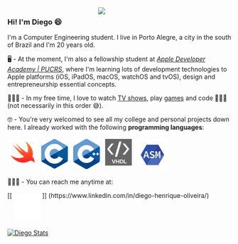 
<img align="right" width="300px" src="https://media.giphy.com/media/UV5fEvKclCBEi3DgzH/giphy.gif"/>

### Hi! I'm Diego 😄

I'm a Computer Engineering student. I live in Porto Alegre, a city in the south of Brazil and I'm 20 years old.

🖥 - At the moment, I'm also a fellowship student at [*Apple Developer Academy | PUCRS*](http://www.bepid.com.br/poa/), where I'm learning lots of development technologies to Apple platforms (iOS, iPadOS, macOS, watchOS and tvOS), design and entrepreneurship essential concepts. 

🧑🏾‍🦱 - In my free time, I love to watch [TV shows](https://tvtime.com/r/1SL8x), play [games](https://psnprofiles.com/diegohxnrique) and code 👨🏽‍💻 (not necessarily in this order 😅).

🤓 - You're very welcomed to see all my college and personal projects down here. I already worked with the following **programming languages**:

<p align="left">
<img width="60px" src="https://github.com/DiegoHSO/DiegoHSO/blob/main/images/swift.png" alt="Swift" style="vertical-align:top; margin:4px"/>
<img width="60px" src="https://github.com/DiegoHSO/DiegoHSO/blob/main/images/c.svg"alt="C" style="vertical-align:top; margin:4px"/>
<img width="60px" src="https://github.com/DiegoHSO/DiegoHSO/blob/main/images/c%2B%2B.svg" alt="C++" style="vertical-align:top; margin:4px"/>
<img width="60px" src="https://github.com/DiegoHSO/DiegoHSO/blob/main/images/vhdl.jpeg" alt="VHDL" style="vertical-align:top; margin:4px"/>
<img width="70px" src="https://github.com/DiegoHSO/DiegoHSO/blob/main/images/assembly.png" alt="Assembly" style="vertical-align:top; margin:4px"/>  

🙋🏽‍♂️ - You can reach me anytime at:
<p align="left">
[[<img width="60px" src="https://github.com/DiegoHSO/DiegoHSO/blob/main/images/linkedin.png" alt="VHDL" style="vertical-align:top; margin:4px"/>]]
(https://www.linkedin.com/in/diego-henrique-oliveira/)
<!-- [<img src="instagram.svg" width="40px" />](https://www.instagram.com/diegohenrique._)   -->

  
[<img align="center" src="https://github-readme-stats.vercel.app/api?username=DiegoHSO&show_icons=true&theme=tokyonight" alt="Diego Stats" width="50%" />](https://github.com/DiegoHSO)
  
  
</p>
